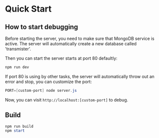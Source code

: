 # Quick Start

## How to start debugging

Before starting the server, you need to make sure that MongoDB service is active. The server will automatically create a new database called 'transmister'.

Then you can start the server starts at port 80 defaultly:

```powershell
npm run dev
```

If port 80 is using by other tasks, the server will automatically throw out an error and stop, you can customize the port:

```powershell
PORT=[custom-port] node server.js
```

Now, you can visit `http://localhost:[custom-port]` to debug.

## Build

```powershell
npm run build
npm start
```
